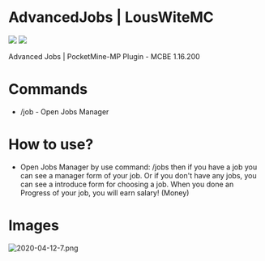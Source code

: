 # AdvancedJobs | LousWiteMC
![](https://poggit.pmmp.io/shield.state/AdvancedJobs) ![](https://poggit.pmmp.io/shield.dl.total/AdvancedJobs)


Advanced Jobs | PocketMine-MP Plugin - MCBE 1.16.200

# Commands
- /job - Open Jobs Manager

# How to use?
- Open Jobs Manager by use command: /jobs then if you have a job you can see a manager form of your job. Or if you don't have any jobs, you can see a introduce form for choosing a job. When you done an Progress of your job, you will earn salary! (Money)

# Images
![2020-04-12-7.png](https://s1.uphinh.org/2020/04/12/2020-04-12-7.png)
